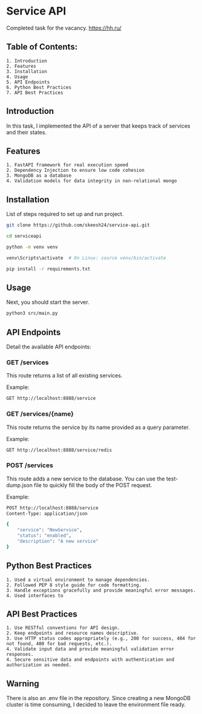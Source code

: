 # Service API

Completed task for the vacancy.
https://hh.ru/

## Table of Contents:

    1. Introduction
    2. Features
    3. Installation
    4. Usage
    5. API Endpoints
    6. Python Best Practices
    7. API Best Practices

## Introduction

In this task, I implemented the API of a server that keeps track of services and their states.

## Features

    1. FastAPI framework for real execution speed
    2. Dependency Injection to ensure low code cohesion
    3. MongoDB as a database
    4. Validation models for data integrity in non-relational mongo

## Installation

List of steps required to set up and run project.

```bash
git clone https://github.com/skeesh24/service-api.git

cd serviceapi

python -m venv venv

venv\Scripts\activate  # On Linux: source venv/bin/activate

pip install -r requirements.txt
```

## Usage

Next, you should start the server.

```bash
python3 src/main.py
```

## API Endpoints

Detail the available API endpoints:

### GET /services

This route returns a list of all existing services.

Example:

```bash
GET http://localhost:8888/service
```

### GET /services/{name}

This route returns the service by its name provided as a query parameter.

Example:

```bash
GET http://localhost:8888/service/redis
```

### POST /services

This route adds a new service to the database. You can use the test-dump.json file to quickly fill the body of the POST request.

Example:

```bash
POST http://localhost:8888/service
Content-Type: application/json

{
    "service": "NewService",
    "status": "enabled",
    "description": "A new service"
}
```

## Python Best Practices

    1. Used a virtual environment to manage dependencies.
    2. Followed PEP 8 style guide for code formatting.
    3. Handle exceptions gracefully and provide meaningful error messages.
    4. Used interfaces to

## API Best Practices

    1. Use RESTful conventions for API design.
    2. Keep endpoints and resource names descriptive.
    3. Use HTTP status codes appropriately (e.g., 200 for success, 404 for not found, 400 for bad requests, etc.).
    4. Validate input data and provide meaningful validation error responses.
    4. Secure sensitive data and endpoints with authentication and authorization as needed.

## Warning

There is also an .env file in the repository.
Since creating a new MongoDB cluster is time consuming, I decided to leave the environment file ready.
